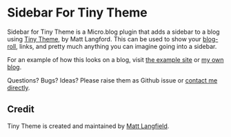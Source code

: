 # Sidebar For Tiny Theme

Sidebar for Tiny Theme is a Micro.blog plugin that adds a sidebar to a blog using [Tiny Theme](https://tiny.micro.blog/), by Matt Langford. This can be used to show your [blog-roll](https://www.manton.org/2024/03/11/recommendations-and-blogrolls.html), links, and pretty much anything you can imagine going into a sidebar.

For an example of how this looks on a blog, visit [the example site](https://sidebar-for-tiny-theme.lmika.dev/) or [my own blog](https://lmika.org/).

Questions? Bugs? Ideas? Please raise them as Github issue or [contact me directly](https://leonmika.com).

## Credit

Tiny Theme is created and maintained by [Matt Langfield](http://micro.blog/mtt?remote_follow=1).

